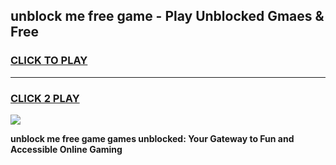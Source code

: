 
## unblock me free game - Play Unblocked Gmaes & Free
<h3>
<a href="https://premium.freeplayer.one?title=unblock_me_free_game&ref=20F">CLICK TO PLAY</a></h3>
<hr>

<h3>
<a href="https://premium.freeplayer.one?title=unblock_me_free_game&ref=20F">CLICK 2 PLAY</a>
  
</h3>

<a href="https://premium.freeplayer.one?title=unblock_me_free_game&ref=20F/"><img src="https://clearcache.store/games.png"></a>


**unblock me free game games unblocked: Your Gateway to Fun and Accessible Online Gaming**
